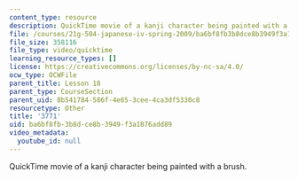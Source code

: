 ```yaml
---
content_type: resource
description: QuickTime movie of a kanji character being painted with a brush.
file: /courses/21g-504-japanese-iv-spring-2009/ba6bf8fb3b8dce8b3949f3a1076add89_3771.mov
file_size: 358116
file_type: video/quicktime
learning_resource_types: []
license: https://creativecommons.org/licenses/by-nc-sa/4.0/
ocw_type: OCWFile
parent_title: Lesson 18
parent_type: CourseSection
parent_uid: 8b541784-586f-4e65-3cee-4ca3df5330c8
resourcetype: Other
title: '3771'
uid: ba6bf8fb-3b8d-ce8b-3949-f3a1076add89
video_metadata:
  youtube_id: null
---
```

QuickTime movie of a kanji character being painted with a brush.